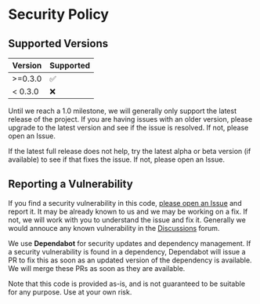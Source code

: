 # Security Policy

## Supported Versions

| Version | Supported          |
| ------- | ------------------ |
| >=0.3.0 | :white_check_mark: |
| < 0.3.0 | :x:                |

Until we reach a 1.0 milestone, we will generally only support the latest
release of the project. If you are having issues with an older version, please
upgrade to the latest version and see if the issue is resolved. If not, please
open an Issue.

If the latest full release does not help, try the latest alpha or beta version
(if available) to see if that fixes the issue. If not, please open an Issue.

## Reporting a Vulnerability

If you find a security vulnerability in this code, [please open an
Issue](https://github.com/seapagan/fastapi-redis-cache-reborn/issues) and report
it. It may be already known to us and we may be working on a fix. If not, we
will work with you to understand the issue and fix it. Generally we would
annouce any known vulnerability in the
[Discussions](https://github.com/seapagan/fastapi-redis-cache-reborn/discussions)
forum.

We use **Dependabot** for security updates and dependency management. If a
security vulnerability is found in a dependency, Dependabot will issue a PR to
fix this as soon as an updated version of the dependency is available. We will
merge these PRs as soon as they are available.

Note that this code is provided as-is, and is not guaranteed to be
suitable for any purpose.  Use at your own risk.
